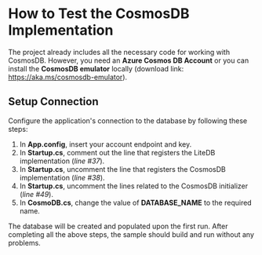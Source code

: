 # How to Test the CosmosDB Implementation

The project already includes all the necessary code for working with CosmosDB. 
However, you need an **Azure Cosmos DB Account** or you can install the **CosmosDB emulator** locally (download link: https://aka.ms/cosmosdb-emulator).

## Setup Connection
Configure the application's connection to the database by following these steps:

1. In **App.config**, insert your account endpoint and key.
2. In **Startup.cs**, comment out the line that registers the LiteDB implementation (*line #37*).
3. In **Startup.cs**, uncomment the line that registers the CosmosDB implementation (*line #38*).
4. In **Startup.cs**, uncomment the lines related to the CosmosDB initializer (*line #49*).
5. In **CosmoDB.cs**, change the value of **DATABASE_NAME** to the required name.

The database will be created and populated upon the first run. 
After completing all the above steps, the sample should build and run without any problems.
